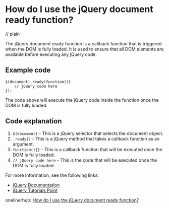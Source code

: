 # How do I use the jQuery document ready function?
// plain

The jQuery document ready function is a callback function that is triggered when the DOM is fully loaded. It is used to ensure that all DOM elements are available before executing any jQuery code.

## Example code

```
$(document).ready(function(){
    // jQuery code here
});
```

The code above will execute the jQuery code inside the function once the DOM is fully loaded.

## Code explanation


1. `$(document)` - This is a jQuery selector that selects the document object.
2. `.ready()` - This is a jQuery method that takes a callback function as an argument.
3. `function(){}` - This is a callback function that will be executed once the DOM is fully loaded.
4. `// jQuery code here` - This is the code that will be executed once the DOM is fully loaded.

For more information, see the following links:

- [jQuery Documentation](https://api.jquery.com/ready/)
- [jQuery Tutorials Point](https://www.tutorialspoint.com/jquery/jquery-document-ready.htm)

onelinerhub: [How do I use the jQuery document ready function?](https://onelinerhub.com/jquery/how-do-i-use-the-jquery-document-ready-function)